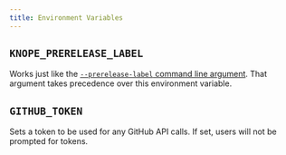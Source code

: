```yaml
---
title: Environment Variables
---
```


## `KNOPE_PRERELEASE_LABEL`

Works just like the [`--prerelease-label` command line argument](/reference/command_line_arguments#--prerelease-label).
That argument takes precedence over this environment variable.

## `GITHUB_TOKEN`

Sets a token to be used for any GitHub API calls. If set, users will not be prompted for tokens.
